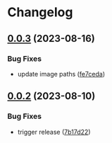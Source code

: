 # Changelog

## [0.0.3](https://github.com/defenseunicorns/build-hugo-docs/compare/v0.0.2...v0.0.3) (2023-08-16)


### Bug Fixes

* update image paths ([fe7ceda](https://github.com/defenseunicorns/build-hugo-docs/commit/fe7ceda560549f0ad8bf02720821c0b23b221402))

## [0.0.2](https://github.com/defenseunicorns/build-hugo-docs/compare/v0.0.1...v0.0.2) (2023-08-10)


### Bug Fixes

* trigger release ([7b17d22](https://github.com/defenseunicorns/build-hugo-docs/commit/7b17d22ed3db088a36809315e8a8d1a3fb2f2618))
